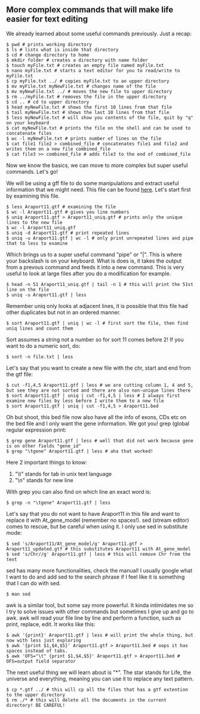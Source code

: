 ## More complex commands that will make life easier for text editing

We already learned about some useful commands previously. Just a recap:

```
$ pwd # prints working directory
$ ls # lists what is inside that directory
$ cd # change directory to home
$ mkdir folder # creates a directory with name folder
$ touch myFile.txt # creates an empty file named myFile.txt
$ nano myFile.txt # starts a text editor for you to read/write to myFile.txt
$ cp myFile.txt ../ # copies myFile.txt to an upper directory
$ mv myFile.txt myNewFile.txt # changes name of the file
$ mv myNewFile.txt ../ # moves the new file to upper directory
$ rm ../myFile.txt # removes the file in the upper directory
$ cd .. # cd to upper directory
$ head myNewFile.txt # shows the first 10 lines from that file
$ tail myNewFile.txt # shows the last 10 lines from that file
$ less myNewFile.txt # will show you contents of the file, quit by "q" on your keyboard
$ cat myNewFile.txt # prints the file on the shell and can be used to concatenate files
$ wc -l myNewFile.txt # prints number of lines on the file
$ cat file1 file2 > combined_file # concatenates file1 and file2 and writes them on a new file combined_file
$ cat file3 >> combined_file # adds file3 to the end of combined_file
```

Now we know the basics, we can move to more complex but super useful commands. Let's go!

We will be using a gff file to do some manipulations and extract useful information that we might need. This file can be found [here](https://github.com/melisound/trainings). Let's start first by examining this file.

```
$ less Araport11.gtf # examining the file
$ wc -l Araport11.gtf # gives you line numbers
$ uniq Araport11.gtf > Araport11_uniq.gtf # prints only the unique lines to the new file
$ wc -l Araport11_uniq.gtf
$ uniq -d Araport11.gtf # print repeated lines 
$ uniq -u Araport11.gtf | wc -l # only print unrepeated lines and pipe that to less to examine
```

Which brings us to a super useful command "pipe" or "|". This is where your backslash is on your keyboard. What is does is, it takes the output from a prevous command and feeds it into a new command. This is very useful to look at large files after you do a modification for example.

```
$ head -n 51 Araport11_uniq.gtf | tail -n 1 # this will print the 51st line on the file
$ uniq -u Araport11.gtf | less
```

Remember uniq only looks at adjacent lines, it is possible that this file had other duplicates but not in an ordered manner.

```
$ sort Araport11.gtf | uniq | wc -l # first sort the file, then find uniq lines and count them
```

Sort assumes a string not a number so for sort 11 comes before 2! If you want to do a numeric sort, do:

```
$ sort -n file.txt | less 
```

Let's say that you want to create a new file with the chr, start and end from the gtf file:

```
$ cut -f1,4,5 Araport11.gtf | less # we are cutting column 1, 4 and 5, but see they are not sorted and there are also non-unique lines there 
$ sort Araport11.gtf | uniq | cut -f1,4,5 | less # I always first examine new files by less before I write them to a new file
$ sort Araport11.gtf | uniq | cut -f1,4,5 > Araport11.bed
```
Oh but shoot, this bed file now also have all the info of exons, CDs etc on the bed file and I only want the gene information. We got you! 
grep (global regular expression print:
```
$ grep gene Araport11.gtf | less # well that did not work because gene is on other fields "gene_id"
$ grep "\tgene" Araport11.gtf | less # aha that worked! 
```
Here 2 important things to know:
  1. "\t" stands for tab in unix text language
  2. "\n" stands for new line

With grep you can also find on which line an exact word is:
```
$ grep -n "\tgene" Araport11.gtf | less
```
Let's say that you do not want to have Araport11 in this file and want to replace it with At_gene_model (remember no spaces!). sed (stream editor) comes to rescue, but be careful when using it. I only use sed in substitute mode:
```
$ sed 's/Araport11/At_gene_model/g' Araport11.gtf > Araport11_updated.gtf # this substitutes Araport11 with At_gene_model
$ sed 's/Chr//g' Araport11.gtf | less # this will remove Chr from the text
```
sed has many more functionalities, check the manual! I usually google what I want to do and add sed to the search phrase if I feel like it is something that I can do with sed.
```
$ man sed
```
awk is a similar tool, but some say more powerful. It kinda intimidates me so I try to solve issues with other commands but sometimes I give up and go to awk. awk will read your file line by line and perform a function, such as print, replace, edit. It works like this:
```
$ awk '{print}' Araport11.gtf | less # will print the whole thing, but now with less just exploring
$ awk '{print $1,$4,$5}' Araport11.gtf > Araport11.bed # oops it has spaces instead of tabs.
$ awk 'OFS="\t" {print $1,$4,$5}' Araport11.gtf > Araport11.bed # OFS=output field separator
```
The next useful thing we will learn about is "*". The star stands for Life, the universe and everything, meaning you can use it to replace any text pattern.

```
$ cp *.gtf ../ # this will cp all the files that has a gtf extention to the upper directory
$ rm ./* # this will delete all the documents in the current directory! BE CAREFUL!
```

